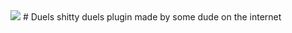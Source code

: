 <img src="https://img.shields.io/tokei/lines/github/minefalls/duels?label=Total%20lines">
# Duels
shitty duels plugin made by some dude on the internet
